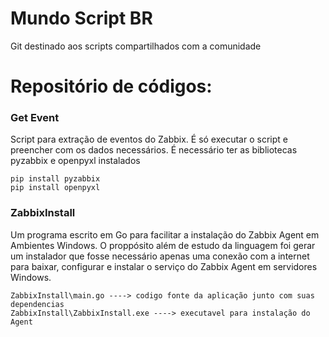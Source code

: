 # Mundo Script BR
Git destinado aos scripts compartilhados com a comunidade
# Repositório de códigos:

### Get Event

Script para extração de eventos do Zabbix. É só executar o script e preencher com os dados necessários.
É necessário ter as bibliotecas pyzabbix e openpyxl instalados
```
pip install pyzabbix
pip install openpyxl
```


### ZabbixInstall

Um programa escrito em Go para facilitar a instalação do Zabbix Agent em Ambientes Windows. O proppósito além de estudo da linguagem foi gerar um instalador que fosse necessário apenas uma conexão com a internet para baixar, configurar e instalar o serviço do Zabbix Agent em servidores Windows.

```
ZabbixInstall\main.go ----> codigo fonte da aplicação junto com suas dependencias
ZabbixInstall\ZabbixInstall.exe ----> executavel para instalação do Agent
```

